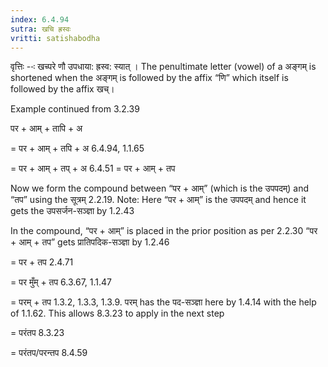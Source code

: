 ```yaml
---
index: 6.4.94
sutra: खचि ह्रस्वः
vritti: satishabodha
---
```






वृत्तिः --ः खच्परे णौ उपधाया: ह्रस्व: स्यात् । The penultimate letter (vowel) of a अङ्गम् is shortened when the अङ्गम् is followed by the affix “णि” which itself is followed by the affix खच्।


Example continued from 3.2.39


पर + आम् + तापि + अ

= पर + आम् + तपि + अ 6.4.94, 1.1.65

= पर + आम् + तप् + अ 6.4.51 = पर + आम् + तप


Now we form the compound between “पर + आम्” (which is the उपपदम्) and “तप” using the सूत्रम् 2.2.19. Note: Here “पर + आम्” is the उपपदम् and hence it gets the उपसर्जन-सञ्ज्ञा by 1.2.43

In the compound, “पर + आम्” is placed in the prior position as per 2.2.30
“पर + आम् + तप” gets प्रातिपदिक-सञ्ज्ञा by 1.2.46

= पर + तप 2.4.71

= पर मुँम् + तप 6.3.67, 1.1.47

= परम् + तप 1.3.2, 1.3.3, 1.3.9. परम् has the पद-सञ्ज्ञा here by 1.4.14 with the help of 1.1.62. This allows 8.3.23 to apply in the next step

= परंतप 8.3.23

= परंतप/परन्तप 8.4.59

